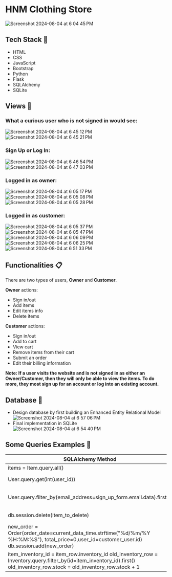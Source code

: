 # HNM Clothing Store
![Screenshot 2024-08-04 at 6 04 45 PM](https://github.com/user-attachments/assets/e65c5b0a-ca78-4de7-9938-ee02c604506f)

## Tech Stack 🧰
-   HTML
-   CSS
-   JavaScript
-   Bootstrap
-   Python
-   Flask
-   SQLAlchemy
-   SQLite

## Views 🧐
### What a curious user who is not signed in would see:<be>
![Screenshot 2024-08-04 at 6 45 12 PM](https://github.com/user-attachments/assets/3d012c51-fc1e-46cb-8bdd-7420bf7481c4)
![Screenshot 2024-08-04 at 6 45 21 PM](https://github.com/user-attachments/assets/dfcad3ab-82fa-43b8-bd82-4e3ccf0973e4)

### Sign Up or Log In:
![Screenshot 2024-08-04 at 6 46 54 PM](https://github.com/user-attachments/assets/8e15c0f5-e1f3-4787-a376-5e5c86bd8407)
![Screenshot 2024-08-04 at 6 47 03 PM](https://github.com/user-attachments/assets/08df6b4d-575e-466e-b516-6a439eb4a5ad)

### Logged in as owner:<be>
![Screenshot 2024-08-04 at 6 05 17 PM](https://github.com/user-attachments/assets/7d6aa0c1-1eb6-4233-9017-a72fa732ce8a)
![Screenshot 2024-08-04 at 6 05 08 PM](https://github.com/user-attachments/assets/fce5a975-c2a0-4de7-b25e-26a745bd951f)
![Screenshot 2024-08-04 at 6 05 28 PM](https://github.com/user-attachments/assets/f5f64c06-86cb-4513-8842-c44db90dc1bf)

### Logged in as customer:<br>
![Screenshot 2024-08-04 at 6 05 37 PM](https://github.com/user-attachments/assets/613cb50b-56a0-47fa-ba78-7dde436e42e4)
![Screenshot 2024-08-04 at 6 05 47 PM](https://github.com/user-attachments/assets/b9436d50-3733-44d6-9953-8f31b7bab20b)
![Screenshot 2024-08-04 at 6 06 09 PM](https://github.com/user-attachments/assets/0b3613cc-3f8d-4997-af97-3420e01cc6d8)
![Screenshot 2024-08-04 at 6 06 25 PM](https://github.com/user-attachments/assets/9f7d1d71-d2bb-4249-b29c-cf631c1289c9)
![Screenshot 2024-08-04 at 6 51 33 PM](https://github.com/user-attachments/assets/4f7c4eeb-3dc1-4b16-b6f6-1aa3491c7d75)


## Functionalities 📋
There are two types of users, **Owner** and **Customer**.

**Owner** actions:
- Sign in/out
- Add items 
- Edit items info
- Delete items

**Customer** actions:
- Sign in/out
- Add to cart
- View cart
- Remove items from their cart
- Submit an order
- Edit their billing information

**Note: If a user visits the website and is not signed in as either an Owner/Customer, then they will only be able to view the items. To do more, they most sign up for an account or log into an existing account.**

## Database 📀
- Design database by first building an Enhanced Entity Relational Model
  ![Screenshot 2024-08-04 at 6 57 06 PM](https://github.com/user-attachments/assets/43608a2e-7099-4263-8c83-b7c445bd8be0)
- Final implementation in SQLite<br/>
  ![Screenshot 2024-08-04 at 6 54 40 PM](https://github.com/user-attachments/assets/3e6383ce-0bf2-485d-97e1-93f9b7acfdfc)

## Some Queries Examples 🔎
SQLAlchemy Method | SQL Equivalent |
--- | --- | 
items = Item.query.all() | SELECT * FROM item  |
User.query.get(int(user_id)) | SELECT * FROM  user WHERE (id=user_id)  |
User.query.filter_by(email_address=sign_up_form.email.data).first(): | SELECT * FROM  user WHERE (email_address=sign_up_form_email.data) LIMIT 1;  |
db.session.delete(item_to_delete) | DELETE FROM item WHERE (id=item_id) LIMIT 1;  |
new_order = Order(order_date=current_data_time.strftime("%d/%m/%Y %H:%M:%S"), total_price=0,user_id=customer_user.id) db.session.add(new_order) | INSERT INTO order (order_date, total_price, user_id) VALUES (current_data_time.strftime(“%d/%m/%Y %H:%M:%S”), 0, customer_user.id);  |
item_inventory_id = item_row.inventory_id old_inventory_row = Inventory.query.filter_by(id=item_inventory_id).first() old_inventory_row.stock = old_inventory_row.stock + 1 | UPDATE inventory SET stock = (stock + 1) WHERE (SELECT * FROM inventory WHERE (id=item_inventory_id) LIMIT 1);  |

 












